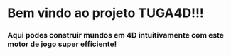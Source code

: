 # Bem vindo ao projeto TUGA4D!!!
### Aqui podes construir mundos em 4D intuitivamente com este motor de jogo super efficiente!
